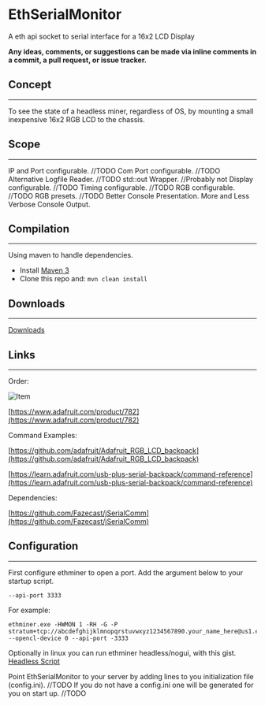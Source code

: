 # EthSerialMonitor
A eth api socket to serial interface for a 16x2 LCD Display

**Any ideas, comments, or suggestions can be made via inline comments in a commit, a pull request, or issue tracker.**
## Concept
*****

To see the state of a headless miner, regardless of OS, by mounting a small inexpensive 16x2 RGB LCD to the chassis. 

## Scope
*****

IP and Port configurable. //TODO
Com Port configurable. //TODO
Alternative Logfile Reader. //TODO
std::out Wrapper. //Probably not
Display configurable. //TODO
Timing configurable. //TODO
RGB configurable. //TODO
RGB presets. //TODO
Better Console Presentation.
More and Less Verbose Console Output.


## Compilation
*****

Using maven to handle dependencies.

* Install [Maven 3](http://maven.apache.org/download.html)
* Clone this repo and: `mvn clean install`

## Downloads
*****
[Downloads](https://github.com/deathmarine/EthMonitor/releases)

## Links
*****
Order:

![Item](https://cdn-shop.adafruit.com/970x728/782-09.jpg)

[https://www.adafruit.com/product/782](https://www.adafruit.com/product/782)

Command Examples:

[https://github.com/adafruit/Adafruit_RGB_LCD_backpack](https://github.com/adafruit/Adafruit_RGB_LCD_backpack)

[https://learn.adafruit.com/usb-plus-serial-backpack/command-reference](https://learn.adafruit.com/usb-plus-serial-backpack/command-reference)

Dependencies:

[https://github.com/Fazecast/jSerialComm](https://github.com/Fazecast/jSerialComm)

## Configuration
*****
First configure ethminer to open a port. Add the argument below to your startup script.
```
--api-port 3333
```
For example:
```
ethminer.exe -HWMON 1 -RH -G -P stratum+tcp://abcdefghijklmnopqrstuvwxyz1234567890.your_name_here@us1.ethermine.org:4444 --opencl-device 0 --api-port -3333
```
Optionally in linux you can run ethminer headless/nogui, with this gist.
[Headless Script](https://gist.github.com/deathmarine/f29f541318247b9066a00194da08ad2f)


Point EthSerialMonitor to your server by adding lines to you initialization file (config.ini). //TODO
If you do not have a config.ini one will be generated for you on start up. //TODO



